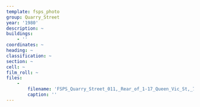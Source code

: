 ```yaml
---
template: fsps_photo
group: Quarry_Street
year: '1980'
description: ~
buildings:
    - ''
coordinates: ~
heading: ~
classification: ~
section: ~
cell: ~
film_roll: ~
files:
    -
        filename: 'FSPS_Quarry_Street_011,_Rear_of_1-17_Queen_Vic_St,_7-5-1,_1980.png'
        caption: ''
---
```

